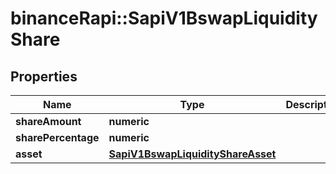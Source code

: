 # binanceRapi::SapiV1BswapLiquidityShare


## Properties
Name | Type | Description | Notes
------------ | ------------- | ------------- | -------------
**shareAmount** | **numeric** |  | 
**sharePercentage** | **numeric** |  | 
**asset** | [**SapiV1BswapLiquidityShareAsset**](_sapi_v1_bswap_liquidity_share_asset.md) |  | 


